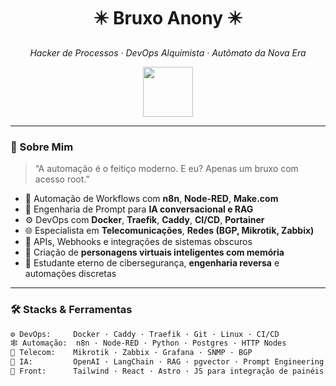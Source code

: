 <h1 align="center">✴️ Bruxo Anony ✴️</h1>
<p align="center">
  <em>Hacker de Processos · DevOps Alquimista · Autômato da Nova Era</em>  
</p>
<p align="center">
  <img src="https://media.giphy.com/media/3oEjHP8ELRNNlnlLGM/giphy.gif" width="80"/>
</p>

---

### 🧠 Sobre Mim
> “A automação é o feitiço moderno. E eu? Apenas um bruxo com acesso root.”

- 🧩 Automação de Workflows com **n8n**, **Node-RED**, **Make.com**
- 🧠 Engenharia de Prompt para **IA conversacional e RAG**
- ⚙️ DevOps com **Docker**, **Traefik**, **Caddy**, **CI/CD**, **Portainer**
- 🌐 Especialista em **Telecomunicações**, **Redes (BGP, Mikrotik, Zabbix)**
- 📡 APIs, Webhooks e integrações de sistemas obscuros
- 🧬 Criação de **personagens virtuais inteligentes com memória**
- 🔐 Estudante eterno de cibersegurança, **engenharia reversa** e automações discretas

---

### 🛠️ Stacks & Ferramentas

```bash
⚙️ DevOps:     Docker · Caddy · Traefik · Git · Linux · CI/CD
🕸️ Automação:  n8n · Node-RED · Python · Postgres · HTTP Nodes
📡 Telecom:    Mikrotik · Zabbix · Grafana · SNMP · BGP
🧠 IA:         OpenAI · LangChain · RAG · pgvector · Prompt Engineering
🧰 Front:      Tailwind · React · Astro · JS para integração de painéis
